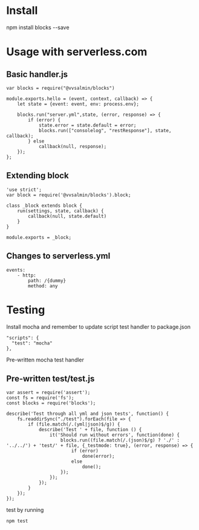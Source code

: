 # Install

npm install blocks --save

# Usage with serverless.com

## Basic handler.js

```
var blocks = require("@vvsalmin/blocks")

module.exports.hello = (event, context, callback) => {
    let state = {event: event, env: process.env};
    
    blocks.run("server.yml",state, (error, response) => {
        if (error) {
            state.error = state.default = error;
            blocks.run(["consolelog", "restResponse"], state, callback);
        } else
            callback(null, response);
    });
};

```

## Extending block

```
'use strict';
var block = require('@vvsalmin/blocks').block;

class _block extends block {
    run(settings, state, callback) {
        callback(null, state.default)
    }
}

module.exports = _block;
``` 

## Changes to serverless.yml

```
events:
    - http:
        path: /{dummy}
        method: any
```


# Testing

Install mocha and remember to update script test handler to package.json

```
"scripts": {
  "test": "mocha"
},
```

Pre-written mocha test handler

## Pre-written test/test.js

```
var assert = require('assert');
const fs = require('fs');
const blocks = require('blocks');

describe('Test through all yml and json tests', function() {
    fs.readdirSync("./test").forEach(file => {
        if (file.match(/.(yml|json)$/g)) {
            describe('Test ' + file, function () {
                it('Should run without errors', function(done) {
                    blocks.run((file.match(/.(json)$/g) ? './' : '../../') + 'test/' + file, {_testmode: true}, (error, response) => {
                        if (error)
                            done(error);
                        else
                            done();
                    });
                });
            });
        }
    });
});
```

test by running
```
npm test
```